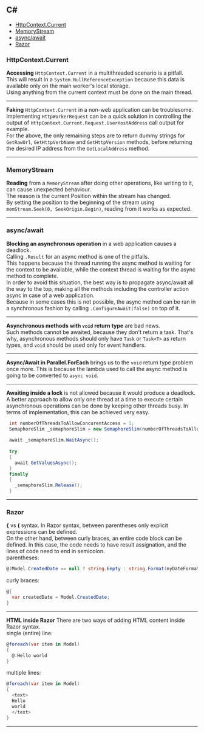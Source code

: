 ## C#

- [HttpContext.Current](#httpcontextcurrent)
- [MemoryStream](#memorystream)
- [async/await](#asyncawait)
- [Razor](#Razor)


### HttpContext.Current

**Accessing** `HttpContext.Current` in a multithreaded scenario is a pitfall.<br/>
This will result in a `System.NullReferenceException` because this data is available only on the main worker's local storage.<br/>
Using anything from the current context must be done on the main thread.
___

**Faking** `HttpContext.Current` in a non-web application can be troublesome.<br/>
Implementing `HttpWorkerRequest` can be a quick solution in controlling the output of `HttpContext.Current.Request.UserHostAddress` call output for example.<br/>
For the above, the only remaining steps are to return dummy strings for `GetRawUrl`, `GetHttpVerbName` and `GetHttpVersion` methods, before returning the desired IP address from the `GetLocalAddress` method.
___


### MemoryStream

**Reading** from a `MemoryStream` after doing other operations, like writing to it, can cause unexpected behaviour.<br/>
The reason is the current Position within the stream has changed.<br/>
By setting the position to the beginning of the stream using `memStream.Seek(0, SeekOrigin.Begin)`, reading from it works as expected.
___


### async/await

**Blocking an asynchronous operation** in a web application causes a deadlock.<br/>
Calling `.Result` for an async method is one of the pitfalls.<br/> 
This happens because the thread running the async method is waiting for the context to be available, while the context thread is waiting for the async method to complete.<br/>
In order to avoid this situation, the best way is to propagate async/await all the way to the top, making all the methods including the controller action async in case of a web application.<br/>
Because in some cases this is not possible, the async method can be ran in a synchronous fashion by calling `.ConfigureAwait(false)` on top of it.
___

**Asynchronous methods with `void` return type** are bad news.<br/>
Such methods cannot be awaited, because they don't return a task.
That's why, asynchronous methods should only have `Task` or `Task<T>` as return types, and `void` should be used only for event handlers.
___

**Async/Await in Parallel.ForEach** brings us to the `void` return type problem once more. This is because the lambda used to call the async method is going to be converted to `async void`.
___

**Awaiting inside a lock** is not allowed because it would produce a deadlock.<br/>
A better approach to allow only one thread at a time to execute certain asynchronous operations can be done by keeping other threads busy. In terms of implementation, this can be achieved very easy.
```csharp
 int numberOfThreadsToAllowConcurentAccess = 1;
 SemaphoreSlim _semaphoreSlim = new SemaphoreSlim(numberOfThreadsToAllowConcurentAccess);
 
 await _semaphoreSlim.WaitAsync();
 
 try
 {
   await GetValuesAsync();
 }
 finally
 {
   _semaphoreSlim.Release();
 }
```
___


### Razor

**{** vs **(** syntax. In Razor syntax, between parentheses only explicit expressions can be defined.<br/>
On the other hand, between curly braces, an entire code block can be defined. In this case, the code needs to have result assignation, and the lines of code need to end in semicolon.<br/>
parentheses:
```csharp
@(Model.CreatedDate == null ? string.Empty : string.Format(myDateFormat, Model.CreatedDate.Value))
```
curly braces:
```csharp
@{
  var createdDate = Model.CreatedDate;
}
```
___

**HTML inside Razor**
There are two ways of adding HTML content inside Razor syntax.<br/>
single (entire) line:
```csharp
@foreach(var item in Model)
{
  @:Hello world
}
```
multiple lines:
```csharp
@foreach(var item in Model)
{
  <text>
  Hello 
  world
  </text>
}
```
___
